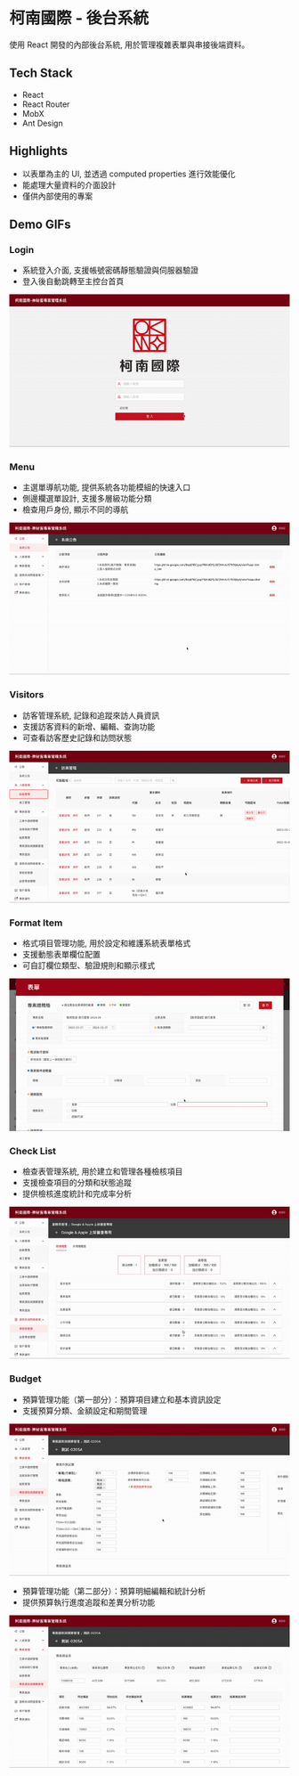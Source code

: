 # 柯南國際 - 後台系統

使用 React 開發的內部後台系統, 用於管理複雜表單與串接後端資料。

## Tech Stack
- React
- React Router
- MobX
- Ant Design

## Highlights
- 以表單為主的 UI, 並透過 computed properties 進行效能優化
- 能處理大量資料的介面設計
- 僅供內部使用的專案

## Demo GIFs

### Login
- 系統登入介面, 支援帳號密碼靜態驗證與伺服器驗證
- 登入後自動跳轉至主控台首頁

![Login](./assets/gifs/conan_login.gif)

### Menu
- 主選單導航功能, 提供系統各功能模組的快速入口
- 側邊欄選單設計, 支援多層級功能分類
- 檢查用戶身份, 顯示不同的導航

![Menu](./assets/gifs/conan_menu.gif)

### Visitors
- 訪客管理系統, 記錄和追蹤來訪人員資訊
- 支援訪客資料的新增、編輯、查詢功能
- 可查看訪客歷史記錄和訪問狀態

![Visitors](./assets/gifs/consn_visitor.gif)

### Format Item
- 格式項目管理功能, 用於設定和維護系統表單格式
- 支援動態表單欄位配置
- 可自訂欄位類型、驗證規則和顯示樣式

![Format Item](./assets/gifs/conan_format_item.gif)

### Check List
- 檢查表管理系統, 用於建立和管理各種檢核項目
- 支援檢查項目的分類和狀態追蹤
- 提供檢核進度統計和完成率分析

![Sidebar](./assets/gifs/conan_check_list.gif)

### Budget
- 預算管理功能（第一部分）：預算項目建立和基本資訊設定
- 支援預算分類、金額設定和期間管理

![Budget01](./assets/gifs/conan_budget_01.gif)

- 預算管理功能（第二部分）：預算明細編輯和統計分析
- 提供預算執行進度追蹤和差異分析功能

![Budget02](./assets/gifs/conan_budget_02.gif)
